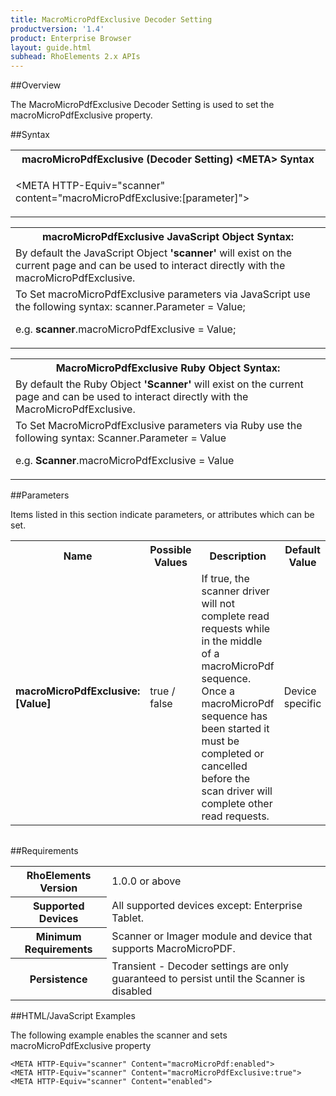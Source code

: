 ```yaml
---
title: MacroMicroPdfExclusive Decoder Setting
productversion: '1.4'
product: Enterprise Browser
layout: guide.html
subhead: RhoElements 2.x APIs
---
```


##Overview

The MacroMicroPdfExclusive Decoder Setting is used to set the macroMicroPdfExclusive property.

##Syntax

<table class="re-table"><tr><th class="tableHeading">macroMicroPdfExclusive (Decoder Setting) &lt;META&gt; Syntax
</th></tr><tr><td class="clsSyntaxCells clsOddRow"><p>&lt;META HTTP-Equiv="scanner" content="macroMicroPdfExclusive:[parameter]"&gt;</p></td></tr></table>
<table class="re-table"><tr><th class="tableHeading">macroMicroPdfExclusive JavaScript Object Syntax:</th></tr><tr><td class="clsSyntaxCells clsOddRow">
By default the JavaScript Object <b>'scanner'</b> will exist on the current page and can be used to interact directly with the macroMicroPdfExclusive.
</td></tr><tr><td class="clsSyntaxCells clsEvenRow">
To Set macroMicroPdfExclusive parameters via JavaScript use the following syntax: scanner.Parameter = Value;
<P />e.g. <b>scanner</b>.macroMicroPdfExclusive = Value;
</td></tr></table>
<table class="re-table"><tr><th class="tableHeading">MacroMicroPdfExclusive Ruby Object Syntax:</th></tr><tr><td class="clsSyntaxCells clsOddRow">
By default the Ruby Object <b>'Scanner'</b> will exist on the current page and can be used to interact directly with the MacroMicroPdfExclusive.
</td></tr><tr><td class="clsSyntaxCells clsEvenRow">
To Set MacroMicroPdfExclusive parameters via Ruby use the following syntax: Scanner.Parameter = Value
<P />e.g. <b>Scanner</b>.macroMicroPdfExclusive = Value
</td></tr></table>



##Parameters


Items listed in this section indicate parameters, or attributes which can be set.
<table class="re-table"><col width="20%" /><col width="20%" /><col width="38%" /><col width="22%" /><tr><th class="tableHeading">Name</th><th class="tableHeading">Possible Values</th><th class="tableHeading">Description</th><th class="tableHeading">Default Value</th></tr><tr><td class="clsSyntaxCells clsOddRow"><b>macroMicroPdfExclusive:[Value]
</b></td><td class="clsSyntaxCells clsOddRow">true / false</td><td class="clsSyntaxCells clsOddRow">If true, the scanner driver will not complete read requests while in the middle of a macroMicroPdf sequence.  Once a macroMicroPdf sequence has been started it must be completed or cancelled before the scan driver will complete other read requests.</td><td class="clsSyntaxCells clsOddRow">Device specific</td></tr></table>
<table class="re-table"><col width="78%" /><col width="8%" /><col width="1%" /><col width="5%" /><col width="1%" /><col width="5%" /><col width="2%" /></table>





##Requirements

<table class="re-table"><tr><th class="tableHeading">RhoElements Version</th><td class="clsSyntaxCell clsEvenRow">1.0.0 or above
</td></tr><tr><th class="tableHeading">Supported Devices</th><td class="clsSyntaxCell clsOddRow">All supported devices except: Enterprise Tablet.</td></tr><tr><th class="tableHeading">Minimum Requirements</th><td class="clsSyntaxCell clsOddRow">Scanner or Imager module and device that supports MacroMicroPDF.</td></tr><tr><th class="tableHeading">Persistence</th><td class="clsSyntaxCell clsEvenRow">Transient - Decoder settings are only guaranteed to persist until the Scanner is disabled</td></tr></table>


##HTML/JavaScript Examples

The following example enables the scanner and sets macroMicroPdfExclusive property

	<META HTTP-Equiv="scanner" Content="macroMicroPdf:enabled">
	<META HTTP-Equiv="scanner" Content="macroMicroPdfExclusive:true">
	<META HTTP-Equiv="scanner" Content="enabled">
					





